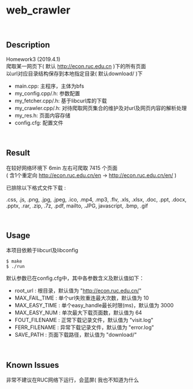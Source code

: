 # web_crawler

<br>

## Description 
Homework3 (2019.4.1)  
爬取某一网页下( 默认 http://econ.ruc.edu.cn )下的所有页面  
以url对应目录结构保存到本地指定目录( 默认download/ )下  


* main.cpp: 主程序，主体为bfs  
* my_config.cpp/.h: 参数配置
* my_fetcher.cpp/.h: 基于libcurl库的下载  
* my_crawler.cpp/.h: 对待爬取网页集合的维护及对url及网页内容的解析处理 
* my_res.h: 页面内容存储
* config.cfg: 配置文件

<br>

## Result
在较好网络环境下 6min 左右可爬取 7415 个页面  
( 含1个重定向 http://econ.ruc.edu.cn/en -> http://econ.ruc.edu.cn/en/ ) 

已排除以下格式文件下载 : 

.css,  .js,  .png,  .jpg,  .jpeg,  .ico,  .mp4,  .mp3,  .flv,
.xls,  .xlsx,  .doc,  .ppt,  .docx,  .pptx,  .rar,  .zip,  .7z,  .pdf,
mailto,  .JPG, javascript,  .bmp,  .gif

<br>

## Usage

本项目依赖于libcurl及libconfig  

```
$ make
$ ./run
```  
默认参数已在config.cfg中，其中各参数含义及默认值如下：
* root_url :  根目录，默认值为 "http://econ.ruc.edu.cn/"
* MAX_FAIL_TIME :  单个url失败重连最大次数，默认值为 10
* MAX_EASY_TIME :  单个easy_handle最长时限(ms)，默认值为 3000
* MAX_EASY_NUM :  单次最大下载页面数，默认值为 64
* FOUT_FILENAME :  正常下载记录文件，默认值为 "visit.log"
* FERR_FILENAME :  异常下载记录文件，默认值为 "error.log"
* SAVE_PATH :  页面下载路径，默认值为 "download/"

<br>

## Known Issues 
非常不建议在RUC网络下运行，会蓝屏( 我也不知道为什么
